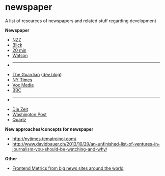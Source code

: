 # newspaper
A list of resources of newspapers and related stuff regarding development


**Newspaper**
* [NZZ](http://nzz.ch/)
* [Blick](http://blick.ch/)
* [20 min](http://www.20min.ch/)
* [Watson](http://www.watson.ch/) 
* ---
* [The Guardian](http://www.theguardian.com/) ([dev blog](https://www.theguardian.com/info/developer-blog))
* [NY Times](http://www.nytimes.com/)
* [Vox Media](http://www.voxmedia.com/)
* [BBC](http://www.bbc.com/)
* ---
* [Die Zeit](http://www.zeit.de/)
* [Washington Post](https://www.washingtonpost.com/)
* [Quartz](http://qz.com/)

**New approaches/concepts for newspaper**
* http://nytimes.tematroinoi.com/
* http://www.davidbauer.ch/2013/10/20/an-unfinished-list-of-ventures-in-journalism-you-should-be-watching-and-why/

**Other**
* [Frontend Metrics from big news sites around the world](https://isellsoap.github.io/front-end-side-of-news/)

